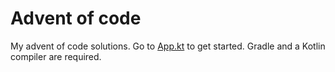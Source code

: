 # Advent of code

My advent of code solutions.
Go to [App.kt](./app/src/main/kotlin/aoc/app/App.kt) to get started. Gradle and a Kotlin compiler are required.
